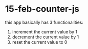 # 15-feb-counter-js

this app basically has 3 functionalities:
1. increment the current value by 1
2. decrement the current value by 1
3. reset the current value to 0
